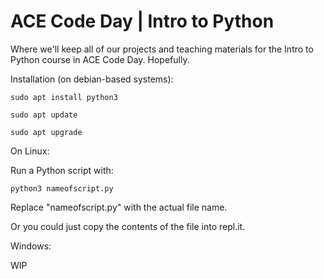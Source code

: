 # ACE Code Day | Intro to Python
Where we'll keep all of our projects and teaching materials for the Intro to Python course in ACE Code Day. Hopefully. 

Installation (on debian-based systems):

`sudo apt install python3`

`sudo apt update`

`sudo apt upgrade`

On Linux:

Run a Python script with:

`python3 nameofscript.py`

Replace "nameofscript.py" with the actual file name.

Or you could just copy the contents of the file into repl.it.

Windows: 

WIP

